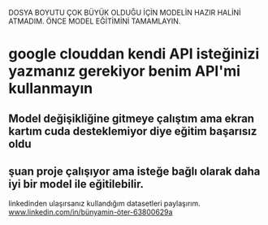 DOSYA BOYUTU ÇOK BÜYÜK OLDUĞU İÇİN MODELİN HAZIR HALİNİ ATMADIM. ÖNCE MODEL EĞİTİMİNİ TAMAMLAYIN. 

# google clouddan kendi API isteğinizi yazmanız gerekiyor benim API'mi kullanmayın 

## Model değişikliğine gitmeye çalıştım ama ekran kartım cuda desteklemiyor diye eğitim başarısız oldu
## şuan proje çalışıyor ama isteğe bağlı olarak daha iyi bir model ile eğitilebilir.

linkedinden ulaşırsanız kullandığım datasetleri paylaşırım.
www.linkedin.com/in/bünyamin-öter-63800629a